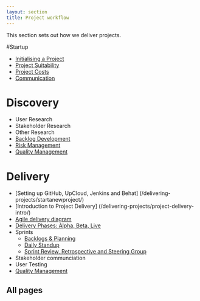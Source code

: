 ```yaml
---
layout: section
title: Project workflow
---
```


This section sets out how we deliver projects.

#Startup

- [Initialising a Project](initialising-a-project)
- [Project Suitability](suitable-project/)
- [Project Costs](project-costs/)
- [Communication](communication/)


# Discovery

- User Research
- Stakeholder Research
- Other Research
- [Backlog Development](backlogs-and-planning)
- [Risk Management](issue-and-risk-management)
- [Quality Management](qualty-testing-non-conformities)


# Delivery

- [Setting up GitHub, UpCloud, Jenkins and Behat] (/delivering-projects/startanewproject/)
- [Introduction to Project Delivery] (/delivering-projects/project-delivery-intro/)
- [Agile delivery diagram](agile-delivery-diagram)
- [Delivery Phases: Alpha, Beta, Live](/delivering-projects/alpha-beta-live/)
- Sprints
	- [Backlogs & Planning](backlogs-and-planning)
	- [Daily Standup](daily-standup)
	- [Sprint Review, Retrospective and Steering Group](review-retro-steering)
- Stakeholder communciation
- User Testing
- [Quality Management](qualty-testing-non-conformities)

## All pages
